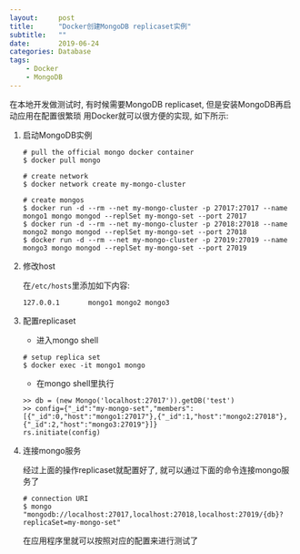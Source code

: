 ```yaml
---
layout:     post
title:      "Docker创建MongoDB replicaset实例"
subtitle:   ""
date:       2019-06-24
categories: Database
tags:
    - Docker
    - MongoDB
---
```


在本地开发做测试时, 有时候需要MongoDB replicaset, 但是安装MongoDB再启动应用在配置很繁琐
用Docker就可以很方便的实现, 如下所示:

1. 启动MongoDB实例

    ```shell
    # pull the official mongo docker container
    $ docker pull mongo

    # create network
    $ docker network create my-mongo-cluster

    # create mongos
    $ docker run -d --rm --net my-mongo-cluster -p 27017:27017 --name mongo1 mongo mongod --replSet my-mongo-set --port 27017
    $ docker run -d --rm --net my-mongo-cluster -p 27018:27018 --name mongo2 mongo mongod --replSet my-mongo-set --port 27018
    $ docker run -d --rm --net my-mongo-cluster -p 27019:27019 --name mongo3 mongo mongod --replSet my-mongo-set --port 27019
    ```

2. 修改host

    在`/etc/hosts`里添加如下内容:
    ```
    127.0.0.1       mongo1 mongo2 mongo3
    ```

3. 配置replicaset

    - 进入mongo shell
    ```shell
    # setup replica set
    $ docker exec -it mongo1 mongo
    ```
    - 在mongo shell里执行
    ```mongodb
    >> db = (new Mongo('localhost:27017')).getDB('test')
    >> config={"_id":"my-mongo-set","members":[{"_id":0,"host":"mongo1:27017"},{"_id":1,"host":"mongo2:27018"},{"_id":2,"host":"mongo3:27019"}]}
    rs.initiate(config)
    ```

4. 连接mongo服务

    经过上面的操作replicaset就配置好了, 就可以通过下面的命令连接mongo服务了
    ```shell
    # connection URI
    $ mongo "mongodb://localhost:27017,localhost:27018,localhost:27019/{db}?replicaSet=my-mongo-set"
    ```
    在应用程序里就可以按照对应的配置来进行测试了
